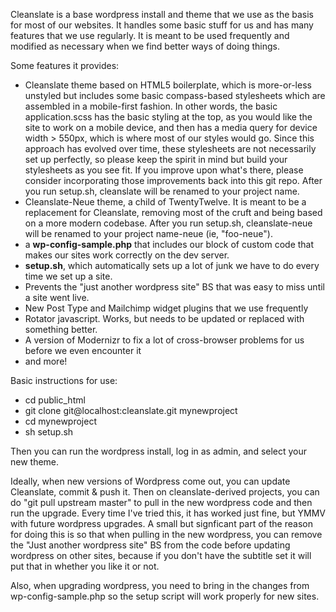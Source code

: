 Cleanslate is a base wordpress install and theme that we use as the basis for most of our websites. 
It handles some basic stuff for us and has many features that we use regularly. It is meant to be 
used frequently and modified as necessary when we find better ways of doing things.

Some features it provides:

* Cleanslate theme based on HTML5 boilerplate, which is more-or-less unstyled but includes some 
basic compass-based stylesheets which are assembled in a mobile-first fashion. In other words, the 
basic application.scss has the basic styling at the top, as you would like the site to work on a 
mobile device, and then has a media query for device width > 550px, which is where most of our 
styles would go. Since this approach has evolved over time, these stylesheets are not necessarily 
set up perfectly, so please keep the spirit in mind but build your stylesheets as you see fit. If 
you improve upon what's there, please consider incorporating those improvements back into this git 
repo. After you run setup.sh, cleanslate will be renamed to your project name.
* Cleanslate-Neue theme, a child of TwentyTwelve. It is meant to be a replacement for Cleanslate, 
removing most of the cruft and being based on a more modern codebase. After you run setup.sh, 
cleanslate-neue will be renamed to your project name-neue (ie, "foo-neue").
* a **wp-config-sample.php** that includes our block of custom code that makes our sites work 
correctly on the dev server.
* **setup.sh**, which automatically sets up a lot of junk we have to do every time we set up a site.
* Prevents the "just another wordpress site" BS that was easy to miss until a site went live.
* New Post Type and Mailchimp widget plugins that we use frequently
* Rotator javascript. Works, but needs to be updated or replaced with something better.
* A version of Modernizr to fix a lot of cross-browser problems for us before we even encounter it 
* and more!

Basic instructions for use:

* cd public_html
* git clone git@localhost:cleanslate.git mynewproject
* cd mynewproject
* sh setup.sh

Then you can run the wordpress install, log in as admin, and select your new theme.

Ideally, when new versions of Wordpress come out, you can update Cleanslate, commit & push it. 
Then on cleanslate-derived projects, you can do "git pull upstream master" to pull in the new
wordpress code and then run the upgrade. Every time I've tried this, it has worked just fine, but
YMMV with future wordpress upgrades. A small but signficant part of the reason for doing this is
so that when pulling in the new wordpress, you can remove the "Just another wordpress site" BS
from the code before updating wordpress on other sites, because if you don't have the subtitle
set it will put that in whether you like it or not. 

Also, when upgrading wordpress, you need to bring in the changes from wp-config-sample.php
so the setup script will work properly for new sites.